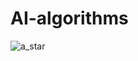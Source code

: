 # AI-algorithms

![a_star](https://user-images.githubusercontent.com/36489953/79676840-82805400-81ea-11ea-8d42-ddd2c470248c.PNG)
